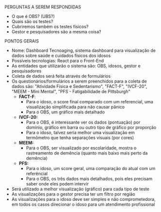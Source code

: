 PERGUNTAS A SEREM RESPONDIDAS
- O que é OBS? (UBS?)
- Quais são os testes?
- Cubriremos também os testes físicos?
- Gestor e pesquisadores são a mesma coisa?

PONTOS GERAIS

- Nome: Dashboard Tecnoaging, sistema dashboard para visualização de dados sobre saúde e cuidados físicos dos idosos
- Possíveis tecnologias: React para o Front-End
- As entidades que utilizarão o sistema são: OBS, idosos, gestor e pesquisadores
- Coleta de dados será feita através de formulários
- Os questionários/formulários a serem preenchidos para a coleta de dados são: "Atividade Física e Sedentarismo", "FACT-F", "IVCF-20", "MEEM - Mini Mental", "PFS - Fatigabilidade de Pittsburgh"
	- **FACT-F**: 
		- Para o idoso, o score final comparado com um referencial, uma visualização simplificada para não causar pânico
		- Para o OBS, um gráfico mais detalhado
	- **IVCF-20:** 
		- Para o OBS, é interessante ver os dados (pontuação) por domínio, gráfico em barra ou outro tipo de gráfico por proporção
		- Para o idoso, talvez seria melhor uma visualização em termômetro que tenha separações visuais (por cores)
	- **MEEM:** 
		- Para o OBS, ser visualizado por escolaridade, mostra o rastreamento de demência (quanto mais baixo mais perto da demência)
	- **PFS:** 
		- Para o idoso, um score geral, uma comparação do atual com um referêncial
		- Para o OBS, os três dados mais detalhados, pois eles precisam saber onde eles podem intervir
- Será utilizado a melhor visualização (gráfico) para cada tipo de teste
- As visualizações para o gestor precisa ter um filtro por região
- As visualizações para o idoso deve ser simples e não comprometedora, em todos os casos direcionar o idoso para um atendimento profissional
	